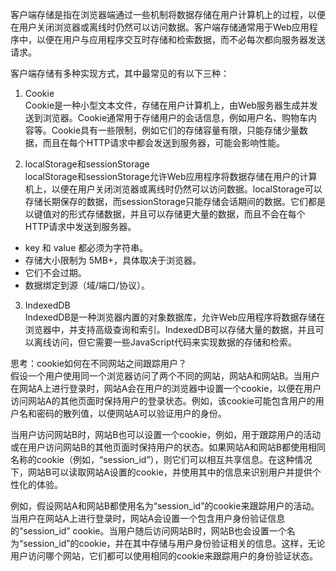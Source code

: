 客户端存储是指在浏览器端通过一些机制将数据存储在用户计算机上的过程，以便在用户关闭浏览器或离线时仍然可以访问数据。客户端存储通常用于Web应用程序中，以便在用户与应用程序交互时存储和检索数据，而不必每次都向服务器发送请求。  

客户端存储有多种实现方式，其中最常见的有以下三种：  
1. Cookie  
Cookie是一种小型文本文件，存储在用户计算机上，由Web服务器生成并发送到浏览器。Cookie通常用于存储用户的会话信息，例如用户名、购物车内容等。Cookie具有一些限制，例如它们的存储容量有限，只能存储少量数据，而且在每个HTTP请求中都会发送到服务器，可能会影响性能。

2. localStorage和sessionStorage  
localStorage和sessionStorage允许Web应用程序将数据存储在用户的计算机上，以便在用户关闭浏览器或离线时仍然可以访问数据。localStorage可以存储长期保存的数据，而sessionStorage只能存储会话期间的数据。它们都是以键值对的形式存储数据，并且可以存储更大量的数据，而且不会在每个HTTP请求中发送到服务器。  
* key 和 value 都必须为字符串。
* 存储大小限制为 5MB+，具体取决于浏览器。
* 它们不会过期。
* 数据绑定到源（域/端口/协议）。

3. IndexedDB  
IndexedDB是一种浏览器内置的对象数据库，允许Web应用程序将数据存储在浏览器中，并支持高级查询和索引。IndexedDB可以存储大量的数据，并且可以离线访问，但它需要一些JavaScript代码来实现数据的存储和检索。  

思考：cookie如何在不同网站之间跟踪用户？  
假设一个用户使用同一个浏览器访问了两个不同的网站，网站A和网站B。当用户在网站A上进行登录时，网站A会在用户的浏览器中设置一个cookie，以便在用户访问网站A的其他页面时保持用户的登录状态。例如，该cookie可能包含用户的用户名和密码的散列值，以便网站A可以验证用户的身份。

当用户访问网站B时，网站B也可以设置一个cookie，例如，用于跟踪用户的活动或在用户访问网站B的其他页面时保持用户的状态。如果网站A和网站B都使用相同名称的cookie（例如，“session_id”），则它们可以相互共享信息。在这种情况下，网站B可以读取网站A设置的cookie，并使用其中的信息来识别用户并提供个性化的体验。

例如，假设网站A和网站B都使用名为“session_id”的cookie来跟踪用户的活动。当用户在网站A上进行登录时，网站A会设置一个包含用户身份验证信息的“session_id” cookie。当用户随后访问网站B时，网站B也会设置一个名为“session_id”的cookie，并在其中存储与用户身份验证相关的信息。这样，无论用户访问哪个网站，它们都可以使用相同的cookie来跟踪用户的身份验证状态。